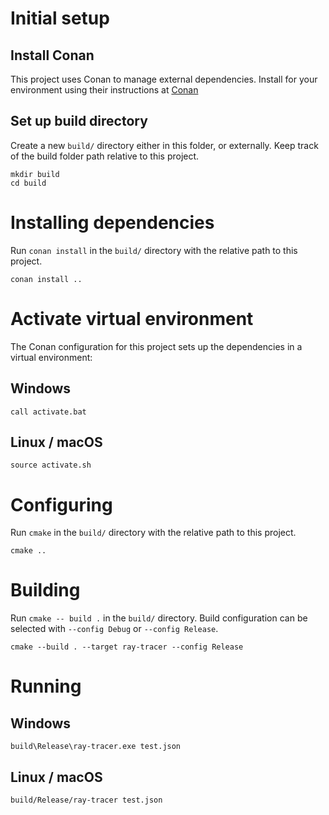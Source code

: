 # Initial setup

## Install Conan

This project uses Conan to manage external dependencies. Install for your environment using their instructions at [Conan](https://docs.conan.io/en/latest/installation.html)

## Set up build directory

Create a new `build/` directory either in this folder, or externally. Keep track of the build folder path relative to this project.

```
mkdir build
cd build
```

# Installing dependencies

Run `conan install` in the `build/` directory with the relative path to this project.

```
conan install ..
```

# Activate virtual environment

The Conan configuration for this project sets up the dependencies in a virtual environment:

## Windows

```
call activate.bat
```

## Linux / macOS

```
source activate.sh
```

# Configuring

Run `cmake` in the `build/` directory with the relative path to this project.

```
cmake ..
```

# Building

Run `cmake -- build .` in the `build/` directory. Build configuration can be selected with `--config Debug` or `--config Release`.

```
cmake --build . --target ray-tracer --config Release
```

# Running

## Windows
```
build\Release\ray-tracer.exe test.json
```

## Linux / macOS
```
build/Release/ray-tracer test.json
```
